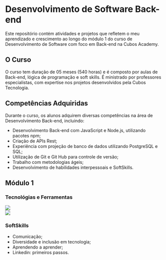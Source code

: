 # Desenvolvimento de Software Back-end
Este repositório contém atividades e projetos que refletem o meu aprendizado e crescimento ao longo do módulo 1 do curso de Desenvolvimento de Software com foco em Back-end na Cubos Academy.

## O Curso
O curso tem duração de 05 meses (540 horas) e é composto por aulas de Back-end, lógica de programação e soft skills. É ministrado por professores especialistas, com expertise nos projetos desenvolvidos pela Cubos Tecnologia.

## Competências Adquiridas
Durante o curso, os alunos adquirem diversas competências na área de Desenvolvimento Back-end, incluindo:

- Desenvolvimento Back-end com JavaScript e Node.js, utilizando pacotes npm;
- Criação de APIs Rest;
- Experiência com projeção de banco de dados utilizando PostgreSQL e SQL;
- Utilização de Git e Git Hub para controle de versão;
- Trabalho com metodologias ágeis;
- Desenvolvimento de habilidades interpessoais e SoftSkills.

## Módulo 1
### Tecnológias e Ferramentas
<img src="https://skillicons.dev/icons?i=js,nodejs,git" /><br>
<img src="https://skillicons.dev/icons?i=vscode,github" />

### SoftSkills
- Comunicação;
- Diversidade e inclusão em tecnologia;
- Aprendendo a aprender;
- Linkedin: primeiros passos.